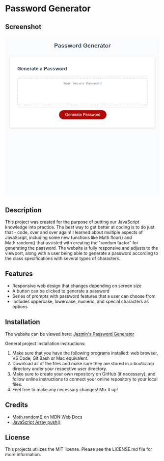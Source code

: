 # Password Generator #

## Screenshot ##

<p align="center">
  <img src="https://raw.githubusercontent.com/jtweedle1/Week-3-Password-Generator/main/screenshot.png"/>
</p>

## Description ##
This project was created for the purpose of putting our JavaScript knowledge into practice. The best way to get better at coding is to do just that - code, over and over again! I learned about multiple aspects of JavaScript, including some new functions like Math.floor() and Math.random() that assisted with creating the "random factor" for generating the password. The website is fully responsive and adjusts to the viewport, along with a user being able to generate a password according to the class specifications with several types of characters.

## Features ##
* Responsive web design that changes depending on screen size
* A button can be clicked to generate a password
* Series of prompts with password features that a user can choose from
* Includes uppercase, lowercase, numeric, and special characters as options

## Installation ##
The website can be viewed here: [Jazmin's Password Generator](https://jtweedle1.github.io/Week-3-Password-Generator/)

General project installation instructions:
1. Make sure that you have the following programs installed: web browser, VS Code, Git Bash or Mac equivalent.
2. Download all of the files and make sure they are stored in a bootcamp directory under your respective user directory.
3. Make sure to create your own repository on GitHub (if necessary), and follow online instructions to connect your online repository to your local files.
4. Feel free to make any necessary changes! Mix it up!

## Credits ##
* [Math.random() on MDN Web Docs](https://developer.mozilla.org/en-US/docs/Web/JavaScript/Reference/Global_Objects/Math/random)
* [JavaScript Array push()](https://www.w3schools.com/JSREF/jsref_push.asp)

## License ##
This projects utilizes the MIT license. Please see the LICENSE.md file for more information.
